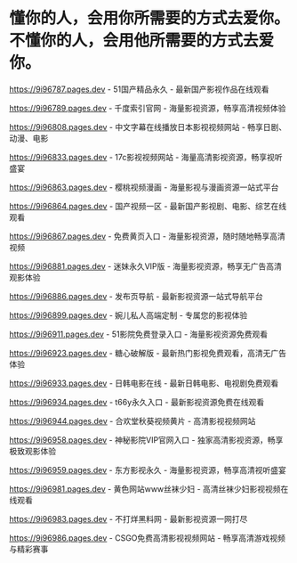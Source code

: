 # 懂你的人，会用你所需要的方式去爱你。不懂你的人，会用他所需要的方式去爱你。

https://9i96787.pages.dev - 51国产精品永久 - 最新国产影视作品在线观看

https://9i96789.pages.dev - 千度索引官网 - 海量影视资源，畅享高清视频体验

https://9i96808.pages.dev - 中文字幕在线播放日本影视视频网站 - 畅享日剧、动漫、电影

https://9i96833.pages.dev - 17c影视视频网站 - 海量高清影视资源，畅享视听盛宴

https://9i96863.pages.dev - 樱桃视频漫画 - 海量影视与漫画资源一站式平台

https://9i96864.pages.dev - 国产视频一区 - 最新国产影视剧、电影、综艺在线观看

https://9i96867.pages.dev - 免费黄页入口 - 海量影视资源，随时随地畅享高清视频

https://9i96881.pages.dev - 迷妹永久VIP版 - 海量影视资源，畅享无广告高清观影体验

https://9i96886.pages.dev - 发布页导航 - 最新影视资源一站式导航平台

https://9i96899.pages.dev - 婉儿私人高端定制 - 专属您的影视体验

https://9i96911.pages.dev - 51影院免费登录入口 - 海量影视资源免费观看

https://9i96923.pages.dev - 糖心破解版 - 最新热门影视免费观看，高清无广告体验

https://9i96933.pages.dev - 日韩电影在线 - 最新日韩电影、电视剧免费观看

https://9i96934.pages.dev - t66y永久入口 - 最新影视资源免费在线观看

https://9i96944.pages.dev - 合欢堂秋葵视频黄片 - 高清影视视频网站

https://9i96958.pages.dev - 神秘影院VIP官网入口 - 独家高清影视资源，畅享极致观影体验

https://9i96959.pages.dev - 东方影视永久 - 海量影视资源，畅享高清视听盛宴

https://9i96981.pages.dev - 黄色网站www丝袜少妇 - 高清丝袜少妇影视视频在线观看

https://9i96983.pages.dev - 不打烊黑料网 - 最新影视资源一网打尽

https://9i96986.pages.dev - CSGO免费高清影视视频网站 - 畅享高清游戏视频与精彩赛事
